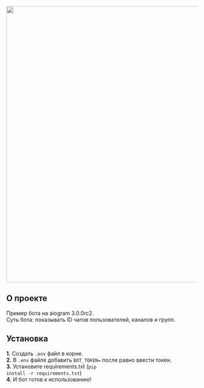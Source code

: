 <p align="center">
      <img src="https://i.ytimg.com/vi/NGMwl-J8rko/maxresdefault.jpg" width="726">
</p>

## О проекте

Пример бота на aiogram 3.0.0rc2.<br>
Суть бота: показывать ID чатов пользователей, каналов и групп.

## Установка

<b>1.</b> Создать <code>.env</code> файл в корне.<br>
<b>2.</b> В <code>.env</code> файле добавить <code>BOT_TOKEN=</code> после равно ввести токен.<br>
<b>3.</b> Установите requirements.txt (<code>pip install -r requirements.txt</code>)<br>
<b>4.</b> И бот готов к использованию!<br>
